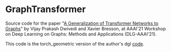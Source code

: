 # GraphTransformer
Source code for the paper "[A Generalization of Transformer Networks to Graphs](https://arxiv.org/abs/2012.09699)" by Vijay Prakash Dwivedi and Xavier Bresson, at AAAI'21 Workshop on Deep Learning on Graphs: Methods and Applications (DLG-AAAI'21).

This code is the torch_geometric version of the author's dgl [code](https://github.com/graphdeeplearning/graphtransformer).

